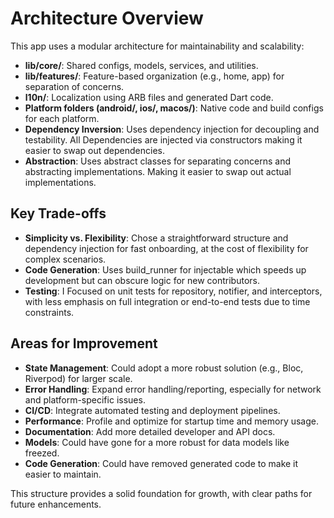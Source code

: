 # Architecture Overview

This app uses a modular architecture for maintainability and scalability:

- **lib/core/**: Shared configs, models, services, and utilities.
- **lib/features/**: Feature-based organization (e.g., home, app) for separation of concerns.
- **l10n/**: Localization using ARB files and generated Dart code.
- **Platform folders (android/, ios/, macos/)**: Native code and build configs for each platform.
- **Dependency Inversion**: Uses dependency injection for decoupling and testability. All Dependencies are injected via constructors making it easier to swap out dependencies.
- **Abstraction**: Uses abstract classes for separating concerns and abstracting implementations. Making it easier to swap out actual implementations.

## Key Trade-offs

- **Simplicity vs. Flexibility**: Chose a straightforward structure and dependency injection for fast onboarding, at the cost of flexibility for complex scenarios.
- **Code Generation**: Uses build_runner for injectable which speeds up development but can obscure logic for new contributors.
- **Testing**: I Focused on unit tests for repository, notifier, and interceptors, with less emphasis on full integration or end-to-end tests due to time constraints.

## Areas for Improvement

- **State Management**: Could adopt a more robust solution (e.g., Bloc, Riverpod) for larger scale.
- **Error Handling**: Expand error handling/reporting, especially for network and platform-specific issues.
- **CI/CD**: Integrate automated testing and deployment pipelines.
- **Performance**: Profile and optimize for startup time and memory usage.
- **Documentation**: Add more detailed developer and API docs.
- **Models**: Could have gone for a more robust for data models like freezed.
- **Code Generation**: Could have removed generated code to make it easier to maintain.

This structure provides a solid foundation for growth, with clear paths for future enhancements.
